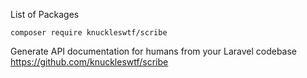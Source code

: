 List of Packages

```
composer require knuckleswtf/scribe
```
Generate API documentation for humans from your Laravel codebase
https://github.com/knuckleswtf/scribe
